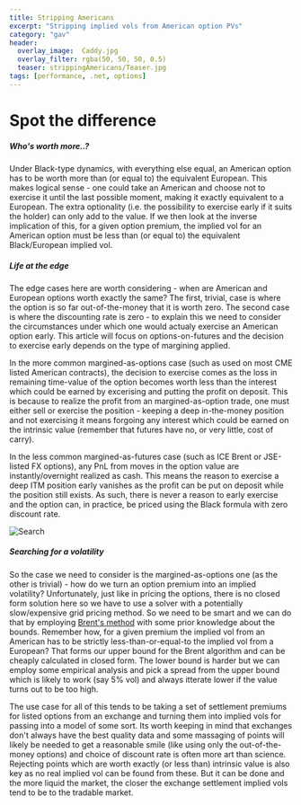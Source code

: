 ```yaml
---
title: Stripping Americans
excerpt: "Stripping implied vols from American option PVs"
category: "gav"
header:
  overlay_image:  Caddy.jpg
  overlay_filter: rgba(50, 50, 50, 0.5)
  teaser: strippingAmericans/Teaser.jpg
tags: [performance, .net, options]
---
```


# Spot the difference
##### *Who's worth more..?*

Under Black-type dynamics, with everything else equal, an American option has to be worth more than (or equal to) the equivalent European.  This makes logical sense - one could take an American and choose not to exercise it until the last possible moment, making it exactly equivalent to a European.  The extra optionality (i.e. the possibility to exercise early if it suits the holder) can only add to the value.  If we then look at the inverse implication of this, for a given option premium, the implied vol for an American option must be less than (or equal to) the equivalent Black/European implied vol.

##### *Life at the edge*

The edge cases here are worth considering - when are American and European options worth exactly the same?  The first, trivial, case is where the option is so far out-of-the-money that it is worth zero.  The second case is where the discounting rate is zero - to explain this we need to consider the circumstances under which one would actualy exercise an American option early.  This article will focus on options-on-futures and the decision to exercise early depends on the type of margining applied.  

In the more common margined-as-options case (such as used on most CME listed American contracts), the decision to exercise comes as the loss in remaining time-value of the option becomes worth less than the interest which could be earned by excerising and putting the profit on deposit.  This is because to realize the profit from an margined-as-option trade, one must either sell or exercise the position - keeping a deep in-the-money position and not exercising it means forgoing any interest which could be earned on the intrinsic value (remember that futures have no, or very little, cost of carry).  

In the less common margined-as-futures case (such as ICE Brent or JSE-listed FX options), any PnL from moves in the option value are instantly/overnight realized as cash.  This means the reason to exercise a deep ITM position early vanishes as the profit can be put on deposit while the position still exists.  As such, there is never a reason to early exercise and the option can, in practice, be priced using the Black formula with zero discount rate. 

![Search](https://cetus.io/images/strippingAmericans/Search.jpg)

##### *Searching for a volatility*

So the case we need to consider is the margined-as-options one (as the other is trivial) - how do we turn an option premium into an implied volatility?  Unfortunately, just like in pricing the options, there is no closed form solution here so we have to use a solver with a potentially slow/expensive grid pricing method.  So we need to be smart and we can do that by employing [Brent's method](https://en.wikipedia.org/wiki/Brent%27s_method) with some prior knowledge about the bounds.  Remember how, for a given premium the implied vol from an American has to be strictly less-than-or-equal-to the implied vol from a European?  That forms our upper bound for the Brent algorithm and can be cheaply calculated in closed form.  The lower bound is harder but we can employ some empirical analysis and pick a spread from the upper bound which is likely to work (say 5% vol) and always itterate lower if the value turns out to be too high.

The use case for all of this tends to be taking a set of settlement premiums for listed options from an exchange and turning them into implied vols for passing into a model of some sort.  Its worth keeping in mind that exchanges don't always have the best quality data and some massaging of points will likely be needed to get a reasonable smile (like using only the out-of-the-money options) and choice of discount rate is often more art than science. Rejecting points which are worth exactly (or less than) intrinsic value is also key as no real implied vol can be found from these.  But it can be done and the more liquid the market, the closer the exchange settlement implied vols tend to be to the tradable market. 